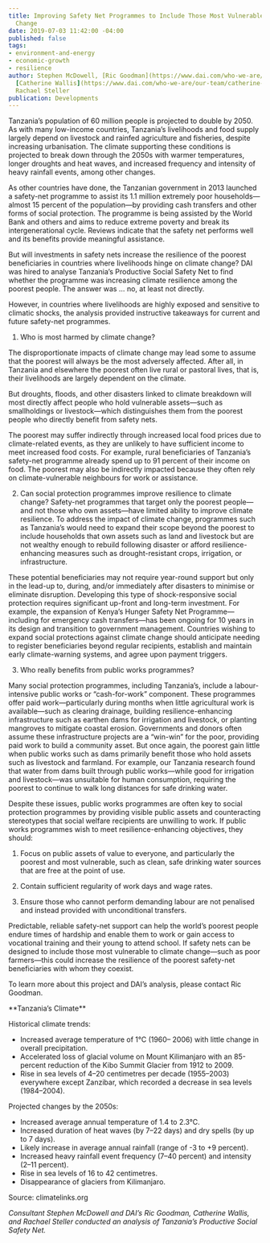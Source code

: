 ```yaml
---
title: Improving Safety Net Programmes to Include Those Most Vulnerable to Climate
  Change
date: 2019-07-03 11:42:00 -04:00
published: false
tags:
- environment-and-energy
- economic-growth
- resilience
author: Stephen McDowell, [Ric Goodman](https://www.dai.com/who-we-are/our-team/ric-goodman),
  [Catherine Wallis](https://www.dai.com/who-we-are/our-team/catherine-wallis), and
  Rachael Steller
publication: Developments
---
```


Tanzania’s population of 60 million people is projected to double by 2050. As with many low-income countries, Tanzania’s livelihoods and food supply largely depend on livestock and rainfed agriculture and fisheries, despite increasing urbanisation. The climate supporting these conditions is projected to break down through the 2050s with warmer temperatures, longer droughts and heat waves, and increased frequency and intensity of heavy rainfall events, among other changes.




As other countries have done, the Tanzanian government in 2013 launched a safety-net programme to assist its 1.1 million extremely poor households—almost 15 percent of the population—by providing cash transfers and other forms of social protection. The programme is being assisted by the World Bank and others and aims to reduce extreme poverty and break its intergenerational cycle. Reviews indicate that the safety net performs well and its benefits provide meaningful assistance.

But will investments in safety nets increase the resilience of the poorest beneficiaries in countries where livelihoods hinge on climate change? DAI was hired to analyse Tanzania’s Productive Social Safety Net to find whether the programme was increasing climate resilience among the poorest people. The answer was … no, at least not directly.

However, in countries where livelihoods are highly exposed and sensitive to climatic shocks, the analysis provided instructive takeaways for current and future safety-net programmes.

1.	Who is most harmed by climate change?

The disproportionate impacts of climate change may lead some to assume that the poorest will always be the most adversely affected. After all, in Tanzania and elsewhere the poorest often live rural or pastoral lives, that is, their livelihoods are largely dependent on the climate.

But droughts, floods, and other disasters linked to climate breakdown will most directly affect people who hold vulnerable assets—such as smallholdings or livestock—which distinguishes them from the poorest people who directly benefit from safety nets.

The poorest may suffer indirectly through increased local food prices due to climate-related events, as they are unlikely to have sufficient income to meet increased food costs. For example, rural beneficiaries of Tanzania’s safety-net programme already spend up to 91 percent of their income on food. The poorest may also be indirectly impacted because they often rely on climate-vulnerable neighbours for work or assistance.

2.	Can social protection programmes improve resilience to climate change?
Safety-net programmes that target only the poorest people—and not those who own assets—have limited ability to improve climate resilience. To address the impact of climate change, programmes such as Tanzania’s would need to expand their scope beyond the poorest to include households that own assets such as land and livestock but are not wealthy enough to rebuild following disaster or afford resilience-enhancing measures such as drought-resistant crops, irrigation, or infrastructure.

These potential beneficiaries may not require year-round support but only in the lead-up to, during, and/or immediately after disasters to minimise or eliminate disruption. Developing this type of shock-responsive social protection requires significant up-front and long-term investment. For example, the expansion of Kenya’s Hunger Safety Net Programme—including for emergency cash transfers—has been ongoing for 10 years in its design and transition to government management. Countries wishing to expand social protections against climate change should anticipate needing to register beneficiaries beyond regular recipients, establish and maintain early climate-warning systems, and agree upon payment triggers.

3.	Who really benefits from public works programmes?

Many social protection programmes, including Tanzania’s, include a labour-intensive public works or “cash-for-work” component. These programmes offer paid work—particularly during months when little agricultural work is available—such as clearing drainage, building resilience-enhancing infrastructure such as earthen dams for irrigation and livestock, or planting mangroves to mitigate coastal erosion.
Governments and donors often assume these infrastructure projects are a “win-win” for the poor, providing paid work to build a community asset. But once again, the poorest gain little when public works such as dams primarily benefit those who hold assets such as livestock and farmland. For example, our Tanzania research found that water from dams built through public works—while good for irrigation and livestock—was unsuitable for human consumption, requiring the poorest to continue to walk long distances for safe drinking water.

Despite these issues, public works programmes are often key to social protection programmes by providing visible public assets and counteracting stereotypes that social welfare recipients are unwilling to work. If public works programmes wish to meet resilience-enhancing objectives, they should:

1.	Focus on public assets of value to everyone, and particularly the poorest and most vulnerable, such as clean, safe drinking water sources that are free at the point of use.

2.	Contain sufficient regularity of work days and wage rates.

3.	Ensure those who cannot perform demanding labour are not penalised and instead provided with unconditional transfers.

Predictable, reliable safety-net support can help the world’s poorest people endure times of hardship and enable them to work or gain access to vocational training and their young to attend school. If safety nets can be designed to include those most vulnerable to climate change—such as poor farmers—this could increase the resilience of the poorest safety-net beneficiaries with whom they coexist.

To learn more about this project and DAI’s analysis, please contact Ric Goodman.

<aside>**Tanzania’s Climate**

Historical climate trends:

* Increased average temperature of 1°C (1960– 2006) with little change in overall precipitation.
* Accelerated loss of glacial volume on Mount Kilimanjaro with an 85-percent reduction of the Kibo Summit Glacier from 1912 to 2009.
* Rise in sea levels of 4–20 centimetres per decade (1955–2003) everywhere except Zanzibar, which recorded a decrease in sea levels (1984–2004).

Projected changes by the 2050s:

* Increased average annual temperature of 1.4 to 2.3°C.
* Increased duration of heat waves (by 7–22 days) and dry spells (by up to 7 days).
* Likely increase in average annual rainfall (range of -3 to +9 percent).
* Increased heavy rainfall event frequency (7–40 percent) and intensity (2–11 percent).
* Rise in sea levels of 16 to 42 centimetres.
* Disappearance of glaciers from Kilimanjaro.

Source: climatelinks.org </aside>

*Consultant Stephen McDowell and DAI’s Ric Goodman, Catherine Wallis, and Rachael Steller conducted an analysis of Tanzania’s Productive Social Safety Net.*
 